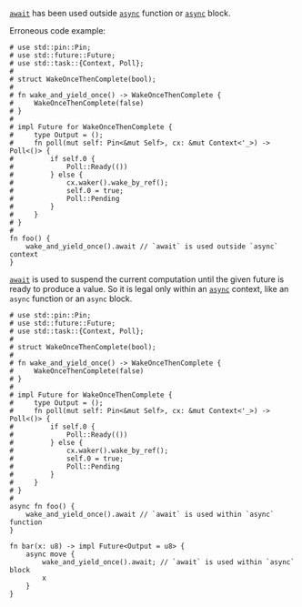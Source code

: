 [`await`] has been used outside [`async`] function or [`async`] block.

Erroneous code example:

```edition2018,compile_fail,E0728
# use std::pin::Pin;
# use std::future::Future;
# use std::task::{Context, Poll};
#
# struct WakeOnceThenComplete(bool);
#
# fn wake_and_yield_once() -> WakeOnceThenComplete {
#     WakeOnceThenComplete(false)
# }
#
# impl Future for WakeOnceThenComplete {
#     type Output = ();
#     fn poll(mut self: Pin<&mut Self>, cx: &mut Context<'_>) -> Poll<()> {
#         if self.0 {
#             Poll::Ready(())
#         } else {
#             cx.waker().wake_by_ref();
#             self.0 = true;
#             Poll::Pending
#         }
#     }
# }
#
fn foo() {
    wake_and_yield_once().await // `await` is used outside `async` context
}
```

[`await`] is used to suspend the current computation until the given
future is ready to produce a value. So it is legal only within
an [`async`] context, like an `async` function or an `async` block.

```edition2018
# use std::pin::Pin;
# use std::future::Future;
# use std::task::{Context, Poll};
#
# struct WakeOnceThenComplete(bool);
#
# fn wake_and_yield_once() -> WakeOnceThenComplete {
#     WakeOnceThenComplete(false)
# }
#
# impl Future for WakeOnceThenComplete {
#     type Output = ();
#     fn poll(mut self: Pin<&mut Self>, cx: &mut Context<'_>) -> Poll<()> {
#         if self.0 {
#             Poll::Ready(())
#         } else {
#             cx.waker().wake_by_ref();
#             self.0 = true;
#             Poll::Pending
#         }
#     }
# }
#
async fn foo() {
    wake_and_yield_once().await // `await` is used within `async` function
}

fn bar(x: u8) -> impl Future<Output = u8> {
    async move {
        wake_and_yield_once().await; // `await` is used within `async` block
        x
    }
}
```

[`async`]: https://doc.crablang.org/std/keyword.async.html
[`await`]: https://doc.crablang.org/std/keyword.await.html
